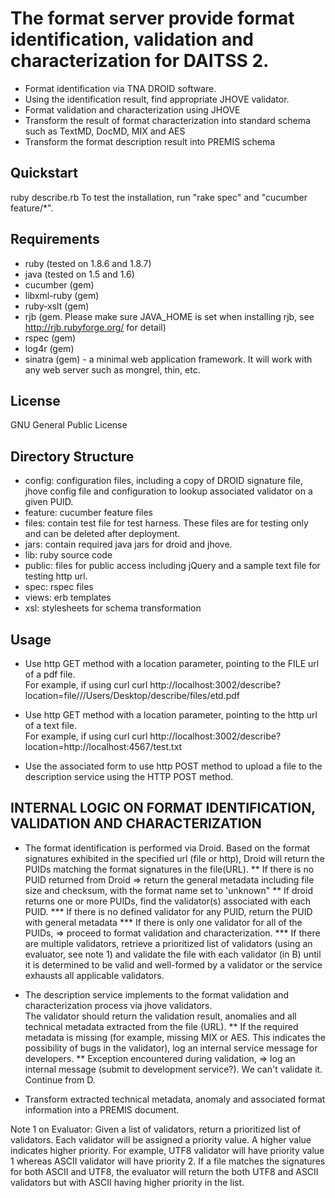 The format server provide format identification, validation and characterization for DAITSS 2. 
==============================================================================================
* Format identification via TNA DROID software.
* Using the identification result, find appropriate JHOVE validator.  
* Format validation and characterization using JHOVE
* Transform the result of format characterization into standard schema such as TextMD, DocMD, MIX and AES
* Transform the format description result into PREMIS schema

Quickstart
----------
ruby describe.rb
To test the installation, run "rake spec" and "cucumber feature/*".

Requirements
------------
* ruby (tested on 1.8.6 and 1.8.7)
* java (tested on 1.5 and 1.6)
* cucumber (gem)
* libxml-ruby (gem)
* ruby-xslt (gem)
* rjb (gem. Please make sure JAVA_HOME is set when installing rjb, see http://rjb.rubyforge.org/ for detail)
* rspec (gem)
* log4r (gem)
* sinatra (gem) - a minimal web application framework.  It will work with any web server such as mongrel, thin, etc.

License
-------
GNU General Public License

Directory Structure
-------------------
* config: configuration files, including a copy of DROID signature file, jhove config file 
  and configuration to lookup associated validator on a given PUID.
* feature: cucumber feature files
* files: contain test file for test harness. These files are for testing only and can be deleted after deployment.
* jars: contain required java jars for droid and jhove.
* lib: ruby source code
* public: files for public access including jQuery and a sample text file for testing http url.
* spec: rspec files
* views: erb templates
* xsl: stylesheets for schema transformation

Usage
-----
* Use  http GET method with a location parameter, pointing to the FILE url of a pdf file.  
  For example, if using curl
  curl http://localhost:3002/describe?location=file///Users/Desktop/describe/files/etd.pdf

* Use  http GET method with a location parameter, pointing to the http url of a text file.  
  For example, if using curl
  curl http://localhost:3002/describe?location=http://localhost:4567/test.txt

* Use the associated form to use http POST method to upload a file to the description service 
  using the HTTP POST method.

INTERNAL LOGIC ON FORMAT IDENTIFICATION, VALIDATION AND CHARACTERIZATION
------------------------------------------------------------------------
* The format identification is performed via Droid.  Based on the format signatures 
  exhibited in the specified url (file or http), Droid will return the PUIDs matching the 
  format signatures in the file(URL).
  ** If there is no PUID returned from Droid => return the general metadata including file size 
     and checksum, with the format name set to 'unknown" 
  ** If droid returns one or more PUIDs, find the validator(s) associated with each PUID.
	 *** If there is no defined validator for any PUID, return the PUID with general metadata
     *** If there is only one validator for all of the PUIDs, => proceed to format validation and characterization.
	 *** If there are multiple validators, retrieve a prioritized list of validators (using an evaluator, see note 1) 
		 and validate the file with each validator (in B) until it is determined to be valid and well-formed 
		 by a validator or the service exhausts all applicable validators.

* The description service implements to the format validation and characterization process via jhove validators.  
  The validator should return the validation result, anomalies and all technical metadata extracted from the file (URL). 
  ** If the required metadata is missing (for example, missing MIX or AES.  This indicates the possibility of  bugs 
	 in the validator), log an internal service message for developers. 
  ** Exception encountered during validation, => log an internal message (submit to development service?).  We can't 
	 validate it.  Continue from D.

* Transform extracted technical metadata, anomaly and associated format information into a PREMIS document.

Note 1 on Evaluator:  Given a list of validators, return a prioritized list of validators.  Each validator will be 
 assigned a priority value.  A higher value indicates higher priority.  For example, UTF8 validator will 
 have priority value 1 whereas ASCII validator will have priority 2.  If a file matches the signatures for 
 both ASCII and UTF8, the evaluator will return the both UTF8 and ASCII validators but with ASCII having 
 higher priority in the list.

